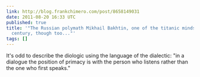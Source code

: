 ```yaml
---
link: http://blog.frankchimero.com/post/8658149031
date: 2011-08-20 16:33 UTC
published: true
title: '"The Russian polymath Mikhail Bakhtin, one of the titanic minds of the twentieth
  century, though too..."'
tags: []
---
```


It's odd to describe the diologic using the language of the dialectic: "in a dialogue the position of primacy is with the person who listens rather than the one who first speaks."
